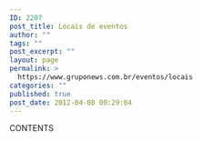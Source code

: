 ```yaml
---
ID: 2207
post_title: Locais de eventos
author: ""
tags: ""
post_excerpt: ""
layout: page
permalink: >
  https://www.gruponews.com.br/eventos/locais
categories: ""
published: true
post_date: 2012-04-08 00:29:04
---
```

CONTENTS